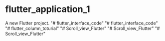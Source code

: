 # flutter_application_1

A new Flutter project.
"# flutter_interface_code" 
"# flutter_interface_code" 
"# flutter_column_toturial" 
"# Scroll_view_Flutter" 
"# Scroll_view_Flutter" 
"# Scroll_view_Flutter" 
